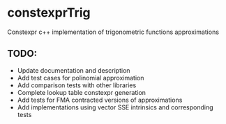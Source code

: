 # constexprTrig
Constexpr c++ implementation of trigonometric functions approximations

## TODO: 
* Update documentation and description
* Add test cases for polinomial approximation
* Add comparison tests with other libraries
* Complete lookup table constexpr generation
* Add tests for FMA contracted versions of approximations
* Add implementations using vector SSE intrinsics and corresponding tests 
